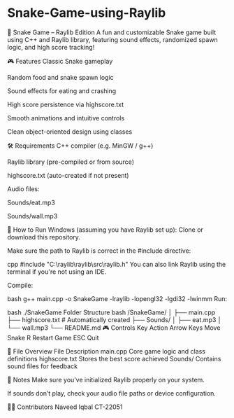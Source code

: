 # Snake-Game-using-Raylib
🐍 Snake Game – Raylib Edition
A fun and customizable Snake game built using C++ and Raylib library, featuring sound effects, randomized spawn logic, and high score tracking!

🎮 Features
Classic Snake gameplay

Random food and snake spawn logic

Sound effects for eating and crashing

High score persistence via highscore.txt

Smooth animations and intuitive controls

Clean object-oriented design using classes

🛠 Requirements
C++ compiler (e.g. MinGW / g++)

Raylib library (pre-compiled or from source)

highscore.txt (auto-created if not present)

Audio files:

Sounds/eat.mp3

Sounds/wall.mp3

🚀 How to Run
Windows (assuming you have Raylib set up):
Clone or download this repository.

Make sure the path to Raylib is correct in the #include directive:

cpp
#include "C:\raylib\raylib\src\raylib.h"
You can also link Raylib using the terminal if you're not using an IDE.

Compile:

bash
g++ main.cpp -o SnakeGame -lraylib -lopengl32 -lgdi32 -lwinmm
Run:

bash
./SnakeGame
Folder Structure
bash
/SnakeGame/
│
├── main.cpp
├── highscore.txt         # Automatically created
├── Sounds/
│   ├── eat.mp3
│   └── wall.mp3
└── README.md
🎮 Controls
Key	Action
Arrow Keys	Move Snake
R	Restart Game
ESC	Quit

📁 File Overview
File	Description
main.cpp	Core game logic and class definitions
highscore.txt	Stores the best score achieved
Sounds/	Contains sound files for feedback

📌 Notes
Make sure you’ve initialized Raylib properly on your system.

If sounds don’t play, check your audio file paths or device configuration.

🧑‍💻 Contributors
Naveed Iqbal 
CT-22051
